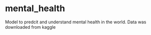 # mental_health
Model to predcit and understand mental health in the world. Data was downloaded from kaggle
